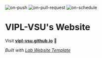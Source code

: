
  ![on-push](../../actions/workflows/on-push.yaml/badge.svg)
  ![on-pull-request](../../actions/workflows/on-pull-request.yaml/badge.svg)
  ![on-schedule](../../actions/workflows/on-schedule.yaml/badge.svg)

  # VIPL-VSU's Website

  Visit **[vipl-vsu.github.io](https://vipl-vsu.github.io)** 🚀

  _Built with [Lab Website Template](https://greene-lab.gitbook.io/lab-website-template-docs)_
